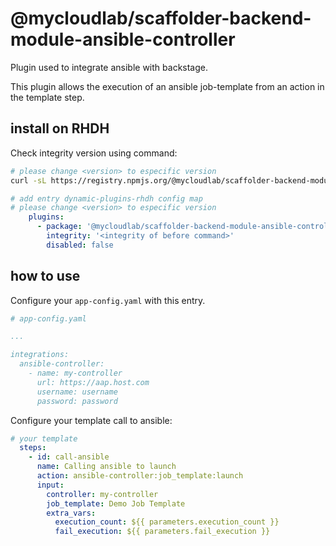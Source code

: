 # @mycloudlab/scaffolder-backend-module-ansible-controller

Plugin used to integrate ansible with backstage.

This plugin allows the execution of an ansible job-template from an action in the template step.

## install on RHDH

Check integrity version using command:
```bash
# please change <version> to especific version
curl -sL https://registry.npmjs.org/@mycloudlab/scaffolder-backend-module-ansible-controller/<version> | jq '.dist.integrity' -r
```

```yaml
# add entry dynamic-plugins-rhdh config map
# please change <version> to especific version
    plugins:
      - package: '@mycloudlab/scaffolder-backend-module-ansible-controller@<version>'
        integrity: '<integrity of before command>'
        disabled: false   
```

## how to use

Configure your `app-config.yaml` with this entry.

```yaml
# app-config.yaml

...

integrations:
  ansible-controller:
    - name: my-controller
      url: https://aap.host.com
      username: username
      password: password
```

Configure your template call to ansible:

```yaml
# your template
  steps:
    - id: call-ansible
      name: Calling ansible to launch
      action: ansible-controller:job_template:launch
      input:
        controller: my-controller
        job_template: Demo Job Template
        extra_vars:
          execution_count: ${{ parameters.execution_count }}
          fail_execution: ${{ parameters.fail_execution }}
```

